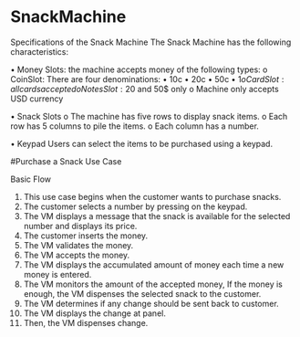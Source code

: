 # SnackMachine

Specifications of the Snack Machine 
The Snack Machine has the following characteristics:

•	Money Slots: the machine accepts money of the following types:
  o	CoinSlot: There are four denominations: • 10c • 20c • 50c • $1 
  o	CardSlot : all cards accepted
  o	Notes Slot :20$ and 50$ only
  o	Machine only accepts USD currency
  
•	Snack Slots
  o	The machine has five rows to display snack items.
  o	Each row has 5 columns to pile the items.
  o	Each column has a number.
  
•	Keypad
Users can select the items to be purchased using a keypad.


#Purchase a Snack Use Case

Basic Flow
1.	This use case begins when the customer wants to purchase snacks.
2.	The customer selects a number by pressing on the keypad. 
3.	The VM displays a message that the snack is available for the selected number and displays its price.
4.	The customer inserts the money.
5.	The VM validates the money.
6.	The VM accepts the money. 
7.	The VM displays the accumulated amount of money each time a new money is entered.
8.	The VM monitors the amount of the accepted money, If the money is enough, the VM dispenses the selected snack to the customer. 
9.	The VM determines if any change should be sent back to customer.
10.	The VM displays the change at panel. 
11.	Then, the VM dispenses change.

